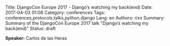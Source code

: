 Title: DjangoCon Europe 2017 - Django’s watching my back(end)
Date:   2017-04-03 01:08
Category: conferences
Tags: conferences,protocols,talks,python,django
Lang: en
Authors: rixx
Summary: Summary of the DjangoCon Europe 2017 talk "Django’s watching my back(end)"
Status: draft

**Speaker:** Carlos de las Heras

## 

